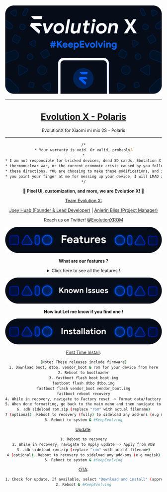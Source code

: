![banner](assets/banner_up.png)

---

<div align="center">
<u><h1>Evolution X - Polaris</h1></u>
EvolutionX for Xiaomi mi mix 2S  - Polaris


---

```bash
/*
* Your warranty is void. Or valid, probably?
*
* I am not responsible for bricked devices, dead SD cards, Ebolation X,
* thermonuclear war, or the current economic crisis caused by you following
* these directions. YOU are choosing to make these modifications, and if
* you point your finger at me for messing up your device, I will LMAO at you.
*/
```

<B>📱 Pixel UI, customization, and more, we are Evolution X! 🎨</B>

<u>Team Evolution X:</u>

[Joey Huab (Founder & Lead Developer)](https://twitter.com/joeyhuab) | 
[Anierin Bliss (Project Manager)](https://twitter.com/anierinbliss)

Reach us on Twitter! [@EvolutionXROM](https://twitter.com/EvolutionXROM)

![features banner](assets/features.png)

<B> What are our features ?</B>

<details>
  <summary>Click here to see all the features !</summary>

### Theming Settings

<ul>
  <li>Style</li>
  <li>Color Source</li>
  <li>Accent Color</li>
  <li>Accent Background</li>
  <li>Background Color</li>
  <li>Luminance</li>
  <li>Chroma</li>
  <li>Tint Background</li>
</ul>

### Custom Themes

<ul>
  <li>Black</li>
  <li>Clear</li>
  <li>Vivid</li>
  <li>Paint In The Snow</li>
  <li>Espresso</li>
</ul>

### Dark Theme Schedules

### Lock screen Clock Fonts

<ul>
  <li>16 Fonts</li>
</ul>

### Headline/Body Fonts

<ul>
  <li>53 Fonts</li>
</ul>

### SB Icon Packs

<ul>
  <li>10 Styles</li>
</ul>

### SB Signal Icon Packs

<ul>
  <li>14 Styles</li>
</ul>

### SB WiFi Icon Packs

<ul>
  <li>10 Styles</li>
</ul>

### System Icon Shape Packs

<ul>
  <li>16 Styles</li>
</ul>

### 3 Button Navbar Styles

<ul>
  <li>10 Styles</li>
</ul>

### Status bar

<ul>
  <li>Status Bar Lyrics</li>
  <li>Clock Styles (Right, Center, Left)</li>
  <li>Clock & Date Configs (Auto Hide, Hide Duration, Show Duration, Seconds, AM/PM, Font Size, Date Position/Case/Format)</li>
  <li>SB Logo Pack (20 Styles, Right/Left)</li>
  <li>Network Traffic Indicators</li>
  <li>Battery Icon Styles (19 Styles)</li>
  <li>Battery Percent (Hidden, Inside Icon, Next To Icon)</li>
  <li>Battery Bar (Thickness, Alignment, Blend Colors, Reverse Direction, Colors, Animation)</li>
  <li>System SB UI Tuner</li>
  <li>Data Disabled Icon (On/Off)</li>
  <li>Old Style Mobile Data</li>
  <li>4G Instead Of LTE</li>
  <li>Roaming Indicator</li>
  <li>WiFi Type Icon</li>
  <li>Colored Icons</li>
  <li>Notification Count</li>
  <li>Bluetooth Battery Status</li>
  <li>Mic/Camera Privacy Indicator</li>
  <li>Location Privacy Indicator</li>
  <li>Media Projection Privacy Indicator</li>
</ul>

### Notifications

<ul>
  <li>ReTicker</li>
  <li>App Colored Background For Reticker</li>
  <li>Heads Up (Time Out, Importance Threshold, Less Boring, Stoplist/BlockList)</li>
  <li>Force Expand Notifications</li>
  <li>Notification Sound If Active</li>
  <li>Kill App Button</li>
  <li>Blink Flashlight For Incoming Call (When Ringing, When Silent, When Entirely Silent, Always)</li>
  <li>Blink Flashlight For Notifications</li>
  <li>In-Call-Vibrations (Connect, Waiting, Disconnect)</li>
</ul>

### Quick Settings

<ul>
  <li>Clock</li>
  <li>Clock Font Size</li>
  <li>Date</li>
  <li>Battery Style (15 Styles)</li>
  <li>Battery Percent Location (Hidden, Inside Icon, Next To Icon)</li>
  <li>Battery Estimates</li>
  <li>Secure QS Tiles Requires Unlocking</li>
  <li>Quick QS Pulldown (Disabled, Right, Left, Always)</li>
  <li>Brightness Slider (Never, Expanded, Always)</li>
  <li>Brightness Slider Position (Top, Bottom)</li>
  <li>Auto Brightness Icon</li>
  <li>Hide Labels</li>
  <li>Label Text Size</li>
  <li>Smart Pulldown</li>
  <li>Vertical Layout</li>
  <li>Columns In Portrait (2-5)</li>
  <li>Columns In Landscape (2-6)</li>
  <li>QS Tile Animation Style (3 Styles)</li>
  <li>QS Tile Animation Durations (3 Speeds)</li>
  <li>QS Tile Animation Interpolator (8 Styles)</li>
  <li>Vibration On Touch</li>
  <li>Vibration On Touch Duration</li>
  <li>QS Footer Warnings</li>
  <li>Show Data Usage</li>
  <li>User Account Icon</li>
  <li>Edit Icon</li>
  <li>Power Menu Shortcut</li>
  <li>Running Services Shortcut</li>
  <li>Settings Shortcut</li>
  <li>Clear All Button (10 Styles, 5 Backgrounds)</li>
</ul>

### Power Menu

<ul>
  <li>System Settings (Hold PWR Assistant + Hold Duration)</li>
  <li>Disable Power Menu On LS</li>
  <li>Power</li>
  <li>Restart</li>
  <li>Advanced Reboot Options</li>
  <li>Screenshot</li>
  <li>On-The-Go Mode</li>
  <li>Settings</li>
  <li>Lock Down</li>
  <li>Emergency</li>
  <li>Device Controls</li>
  <li>Users</li>
  <li>Logout</li>
  <li>Bug Report</li>
</ul>

### Gestures

<ul>
  <li>System Settings</li>
  <li>Quick Tap</li>
  <li>Volume Button Playback Control</li>
  <li>Swipe To Screenshot</li>
  <li>Brightness Control</li>
  <li>PWR Button Torch</li>
  <li>Double Tap To Sleep Status Bar</li>
  <li>Double Tap To Sleep Lock screen</li>
  <li>AOSP Gestures</li>
  <li>Pill Length</li>
  <li>Pill Radius</li>
  <li>Hide IME Button Space</li>
  <li>Back Gesture Animation</li>
</ul>

### Lock screen

<ul>
  <li>Edge Light</li>
  <li>Always On Fingerprint</li>
  <li>UDFPS Icon Picker (55 Styles)</li>
  <li>UDFPS Animation Picker (38 Styles)</li>
  <li>Lock screen Charging Info</li>
  <li>Hide Status Bar</li>
  <li>Hide QS During Secure Lock screen</li>
  <li>Media Cover Art (5 Filters)</li>
  <li>Ripple Effect</li>
  <li>Fingerprint Authentication Vibration</li>
  <li>Fingerprint Error Vibration</li>
</ul>

### Buttons

<ul>
  <li>Navigation Bar</li>
  <li>Compact Layout</li>
  <li>Invert Layout</li>
  <li>Show Vol Panel On Left</li>
  <li>Per App Vol Control</li>
  <li>On-Screen NavBar</li>
  <li>Reorient Volume</li>
  <li>Volume Rocker Wake</li>
  <li>Keyboard Cursor Control</li>
  <li>Alert Slider Notifications</li>
  <li>Alert Slider Pulse</li>
  <li>Block Alert Slider In Pocket Mode</li>
  <li>Click To Partial Screenshot</li>
</ul>

### Animations

<ul>
  <li>Screen Off Animation (3 Styles)</li>
  <li>Power Menu Animations (11 Styles)</li>
  <li>Android P Animation Style</li>
</ul>

### Miscellaneous

<ul>
  <li>AOD Display Schedule</li>
  <li>Google Services</li>
  <li>Parallel Space</li>
  <li>Game Space</li>
  <li>Smart Pixels</li>
  <li>App Lock</li>
  <li>Launch Music App On Headset Connection</li>
  <li>Unlimited Photos Storage</li>
  <li>Unlock Higher FPS In Games</li>
  <li>Netflix Spoof</li>
  <li>Pulse Music Visualizer (Navbar, LS, Ambient)</li>
  <li>Volume Panel Timeout</li>
  <li>Jitter Test</li>
  <li>Ignore Secure Window Flags</li>
  <li>Show CPU Info</li>
  <li>Toast App Icon</li>
  <li>Sensor Block Per Package</li>
  <li>Wakelock Blocker</li>
  <li>Alarm Blocker</li>
  <li>Default USB Configuration</li>
  <li>Radio Info</li>
</ul>

### Evolution X Launcher

<ul>
  <li>Icon Packs</li>
  <li>Notification Dots</li>
  <li>Icon Size</li>
  <li>Icon Font Size</li>
  <li>Max Lines For App Label</li>
  <li>Lock Layout</li>
  <li>Add App Icons To Home</li>
  <li>Dark Status Bar

</details>

![issues](assets/known_issues.png)

<B>Now but Let me know if you find one !</B>

![installation](assets/installation.png)


<u>First Time Install</u>:
```bash
(Note: These releases include firmware)
1. Download boot, dtbo, vendor_boot & rom for your device from here
2. Reboot to bootloader
3. fastboot flash boot boot.img
fastboot flash dtbo dtbo.img
fastboot flash vendor_boot vendor_boot.img
fastboot reboot recovery
4. While in recovery, navigate to Factory reset -> Format data/factory reset and confirm to format the device.
5. When done formatting, go back to the main menu and then navigate to Apply update -> Apply from ADB
6. adb sideload rom.zip (replace "rom" with actual filename)
7 (optional). Reboot to recovery (fully) to sideload any add-ons (e.g magisk)
8. Reboot to system & #KeepEvolving
```

<u>Update</u>:
```bash
1. Reboot to recovery
2. While in recovery, navigate to Apply update -> Apply from ADB
3. adb sideload rom.zip (replace "rom" with actual filename)
4 (optional). Reboot to recovery to sideload any add-ons (e.g magisk)
5. Reboot to system & #KeepEvolving
```

<u>OTA</u>:
```bash
1. Check for update. If available, select "Download and install" (approx 10-15 min)
2. Reboot & #KeepEvolving
```